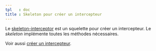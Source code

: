 ```yaml
---
tpl   : doc
title : Skeleton pour créer un intercepteur
---
```


Le [skeleton-interceptor](https://github.com/aop-io/skeleton-interceptor) est un squelette pour créer un intercepteur. Le _skeleton_ implémente toutes les méthodes nécessaires.

Voir aussi [créer un intercepteur](/fr/php/doc/interceptors/#cr-er-un-intercepteur).